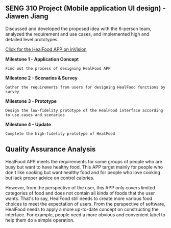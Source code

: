 ## SENG 310 Project (Mobile application UI design) - Jiawen Jiang

Discussed and developed the proposed idea with the 6-person team, analyzed the requirement and use cases, and implemented high and detailed level prototypes.

[Click for the HealFood APP on inVision](https://invis.io/CYGG0CTPE8N)

**Milestone 1 - Application Concept**

    Find out the process of designing HealFood APP

**Milestone 2 - Scenarios & Survey**

    Gather the requirements from users for designing HealFood functions by survey

**Milestone 3 - Prototype**

    Design the low-fidelity prototype of the HealFood interface according to use cases and scenarios

**Milestone 4 - Update**

    Complete the high-fidelity prototype of HealFood


## Quality Assurance Analysis

HealFood APP meets the requirements for some groups of people who are busy but want to have healthy food. This APP target mainly for people who don't like cooking but want healthy food and for people who love cooking but lack proper advice on control calories.

However, from the perspective of the user, this APP only covers limited categories of food and does not contain all kinds of foods that the user wants. That's to say, HealFood still needs to create more various food choices to meet the expectation of users. From the perspective of software, HealFood needs to apply a more up-to-date concept on constructing the interface. For example, people need a more obvious and convenient label to help them do a simple operation.
